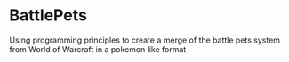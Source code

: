 # BattlePets

Using programming principles to create a merge of the battle pets system from World of Warcraft in a pokemon like format
